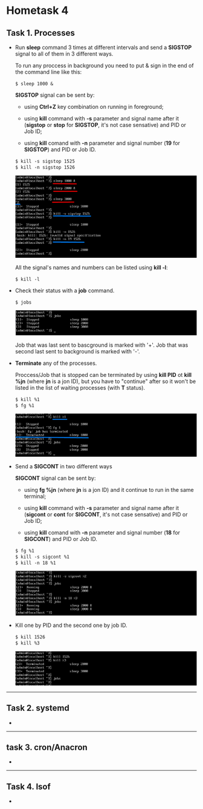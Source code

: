 # Hometask 4

## Task 1. Processes
  - Run **sleep** command 3 times at different intervals and send a **SIGSTOP** signal to all of them in 3 different ways.
  
    To run any proccess in background you need to put & sign in the end of the command line like this:
    
    ```
    $ sleep 1000 &
    ```
    
    **SIGSTOP** signal can be sent by:
      
     * using **Ctrl+Z** key combination on running in foreground;
      
     * using **kill** command with **-s** parameter and signal name after it (**sigstop** or **stop** for **SIGSTOP**, it's not case sensative) and PID or Job ID;
      
     * using **kill** comand with **-n** parameter and signal number (**19** for **SIGSTOP**) and PID or Job ID.
      
    ```
    $ kill -s sigstop 1525
    $ kill -n sigstop 1526
    ```
      
    ![Результат работы команды](/4/screenshots/task1_1.png)
    
    All the signal's names and numbers can be listed using **kill -l**:
    
    ```
    $ kill -l
    ```
    
  - Check their status with a **job** command.
    
    ```
    $ jobs
    ```
    
    ![Результат работы команды](/4/screenshots/task1_2.png)
    
    Job that was last sent to bascground is marked with '+'. Job that was second last sent to background is marked with '-'.
      
  - **Terminate** any of the processes.
    
    Proccess/Job that is stopped can be terminated by using **kill PID** ot **kill %jn** (where **jn** is a jon ID), but you have to "continue" after so it won't be listed in the list of waiting processes (with **T** status).
    
    ```
    $ kill %1
    $ fg %1
    ```
    
    ![Результат работы команды](/4/screenshots/task1_3.png)
    
  - Send a **SIGCONT** in two different ways

    **SIGCONT** signal can be sent by:
      
     * using **fg %jn** (where **jn** is a jon ID) and it continue to run in the same terminal;
      
     * using **kill** command with **-s** parameter and signal name after it (**sigcont** or **cont** for **SIGCONT**, it's not case sensative) and PID or Job ID;
      
     * using **kill** comand with **-n** parameter and signal number (**18** for **SIGCONT**) and PID or Job ID.
      
     ```
     $ fg %1
     $ kill -s sigcont %1
     $ kill -n 18 %1
     ```
      
     ![Результат работы команды](/4/screenshots/task1_4.png)
      
   - Kill one by PID and the second one by job ID.
     
     ```
     $ kill 1526
     $ kill %3
     ```
     
     ![Результат работы команды](/4/screenshots/task1_5.png)
 
 ***
 
## Task 2. systemd
   -

***

## task 3. cron/Anacron
   - 

***

## Task 4. lsof
   - 
